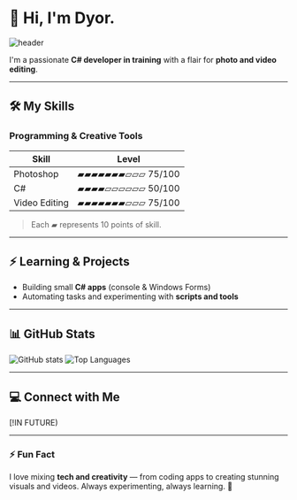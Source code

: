 # 👋 Hi, I'm Dyor.

![header](https://images.steamusercontent.com/ugc/954101135156565426/21D9841F8E03ED30D91A7720388E1E8D3A464FC0/?imw=512&imh=288&ima=fit&impolicy=Letterbox&imcolor=%23000000&letterbox=true)

I'm a passionate **C# developer in training** with a flair for **photo and video editing**.  

---

## 🛠 My Skills

### Programming & Creative Tools
| Skill           | Level |
|-----------------|-------|
| Photoshop       | ▰▰▰▰▰▰▰▱▱▱ 75/100 |
| C#              | ▰▰▰▰▱▱▱▱▱▱ 50/100 |
| Video Editing   | ▰▰▰▰▰▰▰▱▱▱ 75/100 |

> Each ▰ represents 10 points of skill.

---

## ⚡ Learning & Projects
- Building small **C# apps** (console & Windows Forms)  
- Automating tasks and experimenting with **scripts and tools**  

---

## 📊 GitHub Stats

![GitHub stats](https://github-readme-stats.vercel.app/api?username=Dyorbester&show_icons=true&theme=radical)
![Top Languages](https://github-readme-stats.vercel.app/api/top-langs/?username=Dyorbester&layout=compact&theme=radical)

---

## 💻 Connect with Me
[!IN FUTURE)  

---

### ⚡ Fun Fact
I love mixing **tech and creativity** — from coding apps to creating stunning visuals and videos. Always experimenting, always learning. 🚀
